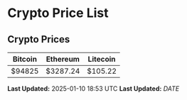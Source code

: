 # Crypto Price List

## Crypto Prices
| Bitcoin | Ethereum | Litecoin |
| ------- | -------- | -------- |
| $94825 | $3287.24 | $105.22 |
**Last Updated:** 2025-01-10 18:53 UTC
**Last Updated:** $DATE$
